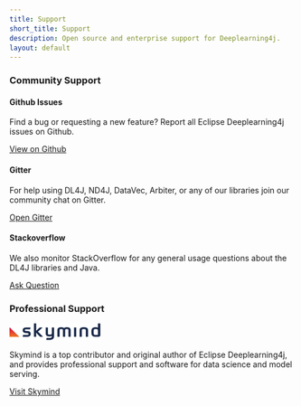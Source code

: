 ```yaml
---
title: Support
short_title: Support
description: Open source and enterprise support for Deeplearning4j.
layout: default
---
```


<div class="title-heading1 mb40">
    <h3>Community Support</h3>
</div>

<div class="row">
    <div class="col-md-4 mb30">
        <h4>Github Issues</h4>
        <p>
         	Find a bug or requesting a new feature? Report all Eclipse Deeplearning4j issues on Github.
        </p>
        <p>
        	<a href="https://github.com/deeplearning4j/deeplearning4j/issues" target="_blank" role="button" class="btn btn-rounded btn-lg btn-warning">View on Github <i class="fab fa-github"></i></a>
        </p>
    </div>
    <div class="col-md-4 mb30">
        <h4>Gitter</h4>
        <p>
            For help using DL4J, ND4J, DataVec, Arbiter, or any of our libraries join our community chat on Gitter.
        </p>
        <p>
        	<a href="https://gitter.im/deeplearning4j/deeplearning4j/" target="_blank" role="button" class="btn btn-rounded btn-lg btn-warning">Open Gitter <i class="fab fa-gitter"></i></a>
        </p>
    </div>
    <div class="col-md-4 mb30">
        <h4>Stackoverflow</h4>
        <p>
            We also monitor StackOverflow for any general usage questions about the DL4J libraries and Java.
        </p>
        <p>
        	<a href="https://stackoverflow.com/search?tab=newest&q=deeplearning4j" target="_blank" role="button" class="btn btn-rounded btn-lg btn-warning">Ask Question <i class="fab fa-stack-overflow"></i></a>
        </p>
    </div>
</div>

<div class="title-heading1 pt90 mb40">
    <h3>Professional Support</h3>
</div>

<div class="row">
    <div class="col-md-3 mb30">
    </div>
    <div class="col-md-6 mb30 text-center">
    	<p>
    		<img src="/images/skymind-logo.png" alt="skymind">
    	</p>
        <p>
            Skymind is a top contributor and original author of Eclipse Deeplearning4j, and provides professional support and software for data science and model serving.
        </p>
        <p>
        	<a href="https://skymind.ai/" target="_blank" role="button" class="btn btn-rounded btn-lg btn-warning">Visit Skymind</a>
        </p>
    </div>
    <div class="col-md-3 mb30">
    </div>
</div>